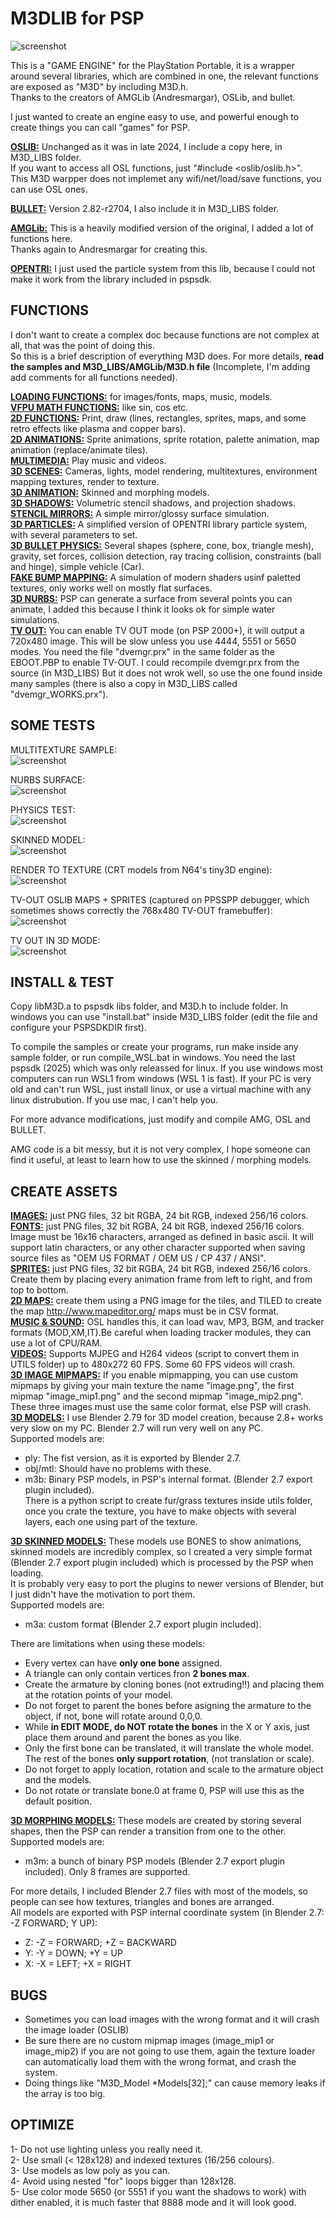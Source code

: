 # M3DLIB for PSP 
  
![screenshot](IMAGES/M3D.png)
  
This is a "GAME ENGINE" for the PlayStation Portable, it is a wrapper around several libraries,
which are combined in one, the relevant functions are exposed as "M3D" by including M3D.h.  
Thanks to the creators of AMGLib (Andresmargar), OSLib, and bullet.  
  
I just wanted to create an engine easy to use, and powerful enough to create things you can call "games" for PSP.  
  
**<ins>OSLIB:</ins>** Unchanged as it was in late 2024, I include a copy here, in M3D_LIBS folder.  
If you want to access all OSL functions, just "#include <oslib/oslib.h>".  
This M3D warpper does not implemet any wifi/net/load/save functions, you can use OSL ones.  
  
**<ins>BULLET:</ins>** Version 2.82-r2704, I also include it in M3D_LIBS folder.  
  
**<ins>AMGLib:</ins>** This is a heavily modified version of the original, I added a lot of functions here.  
Thanks again to Andresmargar for creating this.  

**<ins>OPENTRI:</ins>** I just used the particle system from this lib, because I could not make it work from the library included in pspsdk.


## FUNCTIONS  

I don't want to create a complex doc because functions are not complex at all, that was the point of doing this.  
So this is a brief description of everything M3D does. For more details, **read the samples and M3D_LIBS/AMGLib/M3D.h file** (Incomplete, I'm adding add comments for all functions needed).

**<ins>LOADING FUNCTIONS:</ins>** for images/fonts, maps, music, models.  
**<ins>VFPU MATH FUNCTIONS:</ins>** like sin, cos etc.  
**<ins>2D FUNCTIONS:</ins>** Print, draw (lines, rectangles, sprites, maps, and some retro effects like plasma and copper bars).  
**<ins>2D ANIMATIONS:</ins>** Sprite animations, sprite rotation, palette animation, map animation (replace/animate tiles).  
**<ins>MULTIMEDIA:</ins>** Play music and videos.  
**<ins>3D SCENES:</ins>** Cameras, lights, model rendering, multitextures, environment mapping textures, render to texture.   
**<ins>3D ANIMATION:</ins>** Skinned and morphing models.  
**<ins>3D SHADOWS:</ins>** Volumetric stencil shadows, and projection shadows.  
**<ins>STENCIL MIRRORS:</ins>** A simple mirror/glossy surface simulation.  
**<ins>3D PARTICLES:</ins>** A simplified version of OPENTRI library particle system, with several parameters to set.  
**<ins>3D BULLET PHYSICS:</ins>** Several shapes (sphere, cone, box, triangle mesh), gravity, set forces, collision detection, ray tracing collision, constraints (ball and hinge), simple vehicle (Car).  
**<ins>FAKE BUMP MAPPING:</ins>** A simulation of modern shaders usinf paletted textures, only works well on mostly flat surfaces.  
**<ins>3D NURBS:</ins>** PSP can generate a surface from several points you can animate, I added this because I think it looks ok for simple water simulations.   
**<ins>TV OUT:</ins>** You can enable TV OUT mode (on PSP 2000+), it will output a 720x480 image. This will be slow unless you use 4444, 5551 or 5650 modes.
You need the file "dvemgr.prx" in the same folder as the EBOOT.PBP to enable TV-OUT. I could recompile dvemgr.prx from the source (in M3D_LIBS) But it does not wrok well, so use the one found inside many samples (there is also a copy in M3D_LIBS called "dvemgr_WORKS.prx").  

## SOME TESTS
  
MULTITEXTURE SAMPLE:  
![screenshot](IMAGES/multitexture.gif) 
  
NURBS SURFACE:  
![screenshot](IMAGES/nurbs.png)
  
PHYSICS TEST:  
![screenshot](IMAGES/physics.png)

SKINNED MODEL:  
![screenshot](IMAGES/dino.gif)  

RENDER TO TEXTURE (CRT models from N64's tiny3D engine):  
![screenshot](IMAGES/rendertexture.png)  

TV-OUT OSLIB MAPS + SPRITES (captured on PPSSPP debugger, which sometimes shows correctly the 768x480 TV-OUT framebuffer):  
![screenshot](IMAGES/maps720x480.png)

TV OUT IN 3D MODE:  
![screenshot](IMAGES/3d.png)  

## INSTALL & TEST
  
Copy libM3D.a to pspsdk libs folder, and M3D.h to include folder.
In windows you can use "install.bat" inside M3D_LIBS folder (edit the file and configure
your PSPSDKDIR first).  
   
To compile the samples or create your programs, run make inside any sample folder, 
or run compile_WSL.bat in windows. You need the last pspsdk (2025) which was only releassed 
for linux. If you use windows most computers can run WSL1 from windows (WSL 1 is fast). 
If your PC is very old and can't run WSL, just install linux, or use a virtual machine with 
any linux distrubution. If you use mac, I can't help you.  

For more advance modifications, just modify and compile AMG, OSL and BULLET.  
  
AMG code is a bit messy, but it is not very complex, I hope someone can find it useful, at least to learn how to use the skinned / morphing models.  
  
   
## CREATE ASSETS

**<ins>IMAGES:</ins>** just PNG files, 32 bit RGBA, 24 bit RGB, indexed 256/16 colors.  
**<ins>FONTS:</ins>** just PNG files, 32 bit RGBA, 24 bit RGB, indexed 256/16 colors. Image must be 16x16 characters, arranged as defined in basic ascii.
It will support latin characters, or any other character supported when saving source files as "OEM US FORMAT / OEM US / CP 437 / ANSI".  
**<ins>SPRITES:</ins>** just PNG files, 32 bit RGBA, 24 bit RGB, indexed 256/16 colors. Create them by placing every animation frame from left to right, and from top to bottom.   
**<ins>2D MAPS:</ins>** create them using a PNG image for the tiles, and TILED to create the map http://www.mapeditor.org/
maps must be in CSV format.  
**<ins>MUSIC & SOUND:</ins>** OSL handles this, it can load wav, MP3, BGM, and tracker formats (MOD,XM,IT).Be careful when loading tracker modules, they can use a lot of CPU/RAM.  
**<ins>VIDEOS:</ins>** Supports MJPEG and H264 videos (script to convert them in UTILS folder) up to 480x272 60 FPS. Some 60 FPS videos will crash.  
**<ins>3D IMAGE MIPMAPS:</ins>** If you enable mipmapping, you can use custom mipmaps by giving your main texture the name "image.png", the first mipmap "image_mip1.png" and the second mipmap "image_mip2.png". These three images must use the same color format, else PSP will crash.  
**<ins>3D MODELS:</ins>** I use Blender 2.79 for 3D model creation, because 2.8+ works very slow on my PC. Blender 2.7 will run very well on any PC.  
Supported models are:
  - ply: The fist version, as it is exported by Blender 2.7.
  - obj/mtl: Should have no problems with these.
  - m3b: Binary PSP models, in PSP's internal format. (Blender 2.7 export plugin included).  
There is a python script to create fur/grass textures inside utils folder, once you crate the texture, you have to make objects with several layers, each one using part of the texture.

**<ins>3D SKINNED MODELS:</ins>** These models use BONES to show animations, skinned models are incredibly complex, so I created a very simple format
(Blender 2.7 export plugin included) which is processed by the PSP when loading.  
It is probably very easy to port the plugins to newer versions of Blender, but I just didn't have the motivation to port them.  
Supported models are:
  - m3a: custom format (Blender 2.7 export plugin included).

There are limitations when using these models:
  - Every vertex can have **only one bone** assigned.  
  - A triangle can only contain vertices fron **2 bones max**.
  - Create the armature by cloning bones (not extruding!!) and placing them at the rotation points of your model.  
  - Do not forget to parent the bones before asigning the armature to the object, if not, bone will rotate around 0,0,0.  
  - While **in EDIT MODE, do NOT rotate the bones** in the X or Y axis, just place them around and parent the bones as you like.
  - Only the first bone can be translated, it will translate the whole model. The rest of the bones **only support rotation**, (not translation or scale).
  - Do not forget to apply location, rotation and scale to the armature object and the models.  
  - Do not rotate or translate bone.0 at frame 0, PSP will use this as the default position.  
    
**<ins>3D MORPHING MODELS:</ins>** These models are created by storing several shapes, then the PSP can render a transition from one to the other.
Supported models are:
  - m3m: a bunch of binary PSP models (Blender 2.7 export plugin included).
Only 8 frames are supported.

For more details, I included Blender 2.7 files with most of the models, so people can see how textures, triangles and bones are arranged.  
All models are exported with PSP internal coordinate system (in Blender 2.7: -Z FORWARD; Y UP):
  - Z: -Z = FORWARD; +Z = BACKWARD   
  - Y: -Y = DOWN; +Y = UP  
  - X: -X = LEFT; +X = RIGHT


## BUGS
  - Sometimes you can load images with the wrong format and it will crash the image loader (OSLIB)
  - Be sure there are no custom mipmap images (image_mip1 or image_mip2) if you are not going to use them, again the texture loader can automatically load them with the wrong format, and crash the system.
  - Doing things like "M3D_Model *Models[32];" can cause memory leaks if the array is too big.  
  
  
   
## OPTIMIZE
  
1- Do not use lighting unless you really need it.  
2- Use small (< 128x128) and indexed textures (16/256 colours).  
3- Use models as low poly as you can.  
4- Avoid using nested "for" loops bigger than 128x128.  
5- Use color mode 5650 (or 5551 if you want the shadows to work) with dither enabled, it is much faster that 8888 mode and it will look good.  
